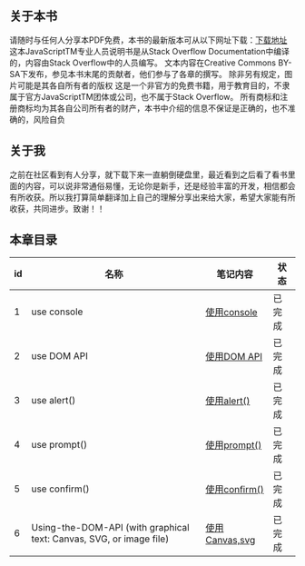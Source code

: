## 关于本书
请随时与任何人分享本PDF免费，本书的最新版本可从以下网址下载：[下载地址](http://GoalKicker.com/JavaScriptBook)
这本JavaScriptTM专业人员说明书是从Stack Overflow Documentation中编译的，内容由Stack Overflow中的人员编写。
 文本内容在Creative Commons BY-SA下发布，参见本书末尾的贡献者，他们参与了各章的撰写。 除非另有规定，图片可能是其各自所有者的版权
这是一个非官方的免费书籍，用于教育目的，不隶属于官方JavaScriptTM团体或公司，也不属于Stack Overflow。 所有商标和注册商标均为其各自公司所有者的财产，本书中介绍的信息不保证是正确的，也不准确的，风险自负
## 关于我
之前在社区看到有人分享，就下载下来一直躺倒硬盘里，最近看到之后看了看书里面的内容，可以说非常通俗易懂，无论你是新手，还是经验丰富的开发，相信都会有所收获。所以我打算简单翻译加上自己的理解分享出来给大家，希望大家能有所收获，共同进步。致谢！！

## 本章目录

id | 名称 | 笔记内容 | 状态
--- | --- | --- | ---
1 | use console | [使用console](https://github.com/terry-ice/blog/blob/master/javascript/1.%E5%BC%80%E5%A7%8B%E4%BD%BF%E7%94%A8javascript/1.1Using-console.log().md) | 已完成
2 | use DOM API | [使用DOM API](https://github.com/terry-ice/blog/tree/master/javascript/1.%E5%BC%80%E5%A7%8B%E4%BD%BF%E7%94%A8javascript/1.2Using-DOM-API.md) | 已完成
3 | use alert() | [使用alert()](https://github.com/terry-ice/blog/tree/master/javascript/1.%E5%BC%80%E5%A7%8B%E4%BD%BF%E7%94%A8javascript/1.3Using-window.alert().md) | 已完成
4 | use prompt()| [使用prompt()](https://github.com/terry-ice/blog/tree/master/javascript/1.%E5%BC%80%E5%A7%8B%E4%BD%BF%E7%94%A8javascript/1.4Using-window.prompt().md) | 已完成
5 | use confirm() | [使用confirm()](https://github.com/terry-ice/blog/tree/master/javascript/1.%E5%BC%80%E5%A7%8B%E4%BD%BF%E7%94%A8javascript/1.5Using-window.confirm().md) | 已完成
6 | Using-the-DOM-API (with graphical text: Canvas, SVG, or image file) | [使用Canvas,svg](https://github.com/terry-ice/blog/blob/master/javascript/1.%E5%BC%80%E5%A7%8B%E4%BD%BF%E7%94%A8javascript/1.6Using-the-DOM-API%20(with%20graphical%20text:%20Canvas%2C%20SVG%2C%20or%20image%20file).md) | 已完成
